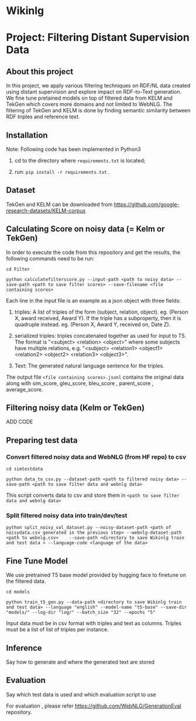 # Wikinlg
# Project: Filtering Distant Supervision Data

## About this project
In this project, we apply various filtering techniques on RDF/NL data created using distant supervision and explore impact on RDF-to-Text generation. We fine tune pretained models on top of filtered data from KELM and TekGen which covers more domains and not limited to WebNLG. The filtering of TekGen and KELM is done by finding semantic similarity between RDF triples and reference text.

## Installation
Note: Following code has been implemented in Python3

1. cd to the directory where ```requirements.txt``` is located;

2. run: `pip install -r requirements.txt` .

## Dataset
TekGen and KELM can be downloaded from  https://github.com/google-research-datasets/KELM-corpus

## Calculating Score on noisy data (= Kelm or TekGen)

In order to execute the code from this repository and get the results, the following commands need to be run:


`cd Filter`

`python calculatefilterscore.py --input-path <path to noisy data> --save-path <path to save filter scores> --save-filename <file containing scores>`

Each line in the input file is an example as a json object with three fields:

1. triples: A list of triples of the form (subject, relation, object). eg. (Person X, award received, Award Y). If the triple has a subproperty, then it is quadruple instead. eg. (Person X, Award Y, received on, Date Z). 

2. serialized triples: triples concatenated together as used for input to T5. The format is "&lt;subject&gt; &lt;relation&gt; &lt;object&gt;" where some subjects have multiple relations, e.g. "&lt;subject&gt; &lt;relation1&gt; &lt;object1&gt; &lt;relation2&gt; &lt;object2&gt; &lt;relation3&gt; &lt;object3&gt;".

3. Text: The generated natural language sentence for the triples.

The output file `<file containing scores>.jsonl` contains the original data along with sim_score, gleu_score, bleu_score , parent_score , average_score.

## Filtering noisy data (Kelm or TekGen)

ADD CODE


## Preparing test data

### Convert filtered noisy data and WebNLG (from HF repo) to csv

 `cd simtestdata`
 
 `python data_to_csv.py --dataset-path <path to filtered noisy data> --save-path <path to save filter data and webnlg data>`
  
  This script converts data to csv and store them in  `<path to save filter data and webnlg data>`

### Split filtered noisy data into train/dev/test

  `python split_noisy_val_dataset.py --noisy-dataset-path <path of noisydata.csv generated in the previous step> --webnlg-dataset-path <path to webnlg.csv>    --save-path <directory to save Wikinlg train and test data > --language-code <language of the data>`
  
## Fine Tune Model

 We use pretrained T5 base model provided by hugging face to finetune on the filtered data.
 
 `cd models`
 
 `python train_t5_gen.py --data-path <directory to save Wikinlg train and test data> --language "english" --model-name "t5-base" --save-dir "models/" --log-dir "log/" --batch_size "32" --epochs "5"`

Input data must be in csv format with triples and text as columns. Triples must be a list of list of triples per instance.

## Inference

Say how to generate and where the generated text are stored

## Evaluation

Say which test data is used and which evaluation script to use

For evaluation , please refer https://github.com/WebNLG/GenerationEval repository.
 
 
